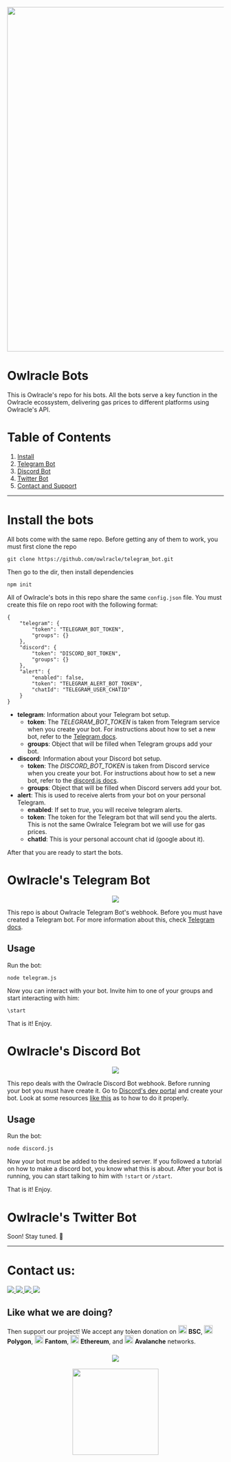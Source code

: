 <p align=center>
<img width="800" src="https://user-images.githubusercontent.com/19828711/140464079-683afdb2-a213-4e02-a032-93a42e3a93e8.png">
</p>


# Owlracle Bots

This is Owlracle's repo for his bots. All the bots serve a key function in the Owlracle ecossystem, delivering gas prices to different platforms using Owlracle's API.


# Table of Contents

1. [Install](#install)
2. [Telegram Bot](#telegram)
3. [Discord Bot](#discord)
4. [Twitter Bot](#twitter)
5. [Contact and Support](#contact)

---

# Install the bots <a name="install"></a>

All bots come with the same repo. Before getting any of them to work, you must first clone the repo

```
git clone https://github.com/owlracle/telegram_bot.git
```

Then go to the dir, then install dependencies
```
npm init
```

All of Owlracle's bots in this repo share the same `config.json` file. You must create this file on repo root with the following format:

```
{
    "telegram": {
        "token": "TELEGRAM_BOT_TOKEN",
        "groups": {}
    },
    "discord": {
        "token": "DISCORD_BOT_TOKEN",
        "groups": {}
    },
    "alert": {
        "enabled": false,
        "token": "TELEGRAM_ALERT_BOT_TOKEN",
        "chatId": "TELEGRAM_USER_CHATID"
    }
}
```

* **telegram**: Information about your Telegram bot setup.
  * **token**: The _TELEGRAM_BOT_TOKEN_ is taken from Telegram service when you create your bot. For instructions about how to set a new bot, refer to the [Telegram docs](https://core.telegram.org/bots).
  * **groups**: Object that will be filled when Telegram groups add your bot.
* **discord**: Information about your Discord bot setup.
  * **token**: The _DISCORD_BOT_TOKEN_ is taken from Discord service when you create your bot. For instructions about how to set a new bot, refer to the [discord.js docs](https://discordjs.guide/).
  * **groups**: Object that will be filled when Discord servers add your bot.
* **alert**: This is used to receive alerts from your bot on your personal Telegram.
  * **enabled**: If set to _true_, you will receive telegram alerts.
  * **token**: The token for the Telegram bot that will send you the alerts. This is not the same Owlralce Telegram bot we will use for gas prices.
  * **chatId**: This is your personal account chat id (google about it).

After that you are ready to start the bots.


# Owlracle's Telegram Bot <a name="telegram"></a>

<p align="center"><img src="https://user-images.githubusercontent.com/19828711/150151758-4470fd5b-82ff-4bc2-9a97-13e2719b2630.png"></p>

This repo is about Owlracle Telegram Bot's webhook. Before you must have created a Telegram bot. For more information about this, check [Telegram docs](https://core.telegram.org/bots).

## Usage

Run the bot:

```
node telegram.js
```

Now you can interact with your bot. Invite him to one of your groups and start interacting with him:

```
\start
```

That is it! Enjoy.


# Owlracle's Discord Bot <a name="discord"></a>

<p align="center"><img src="https://user-images.githubusercontent.com/19828711/150152065-6871062f-598a-47c8-a271-77f405efd949.png"></p>

This repo deals with the Owlracle Discord Bot webhook. Before running your bot you must have create it. Go to [Discord's dev portal](https://discord.com/developers/applications) and create your bot. Look at some resources [like this](https://www.freecodecamp.org/news/create-a-discord-bot-with-python/) as to how to do it properly.


## Usage


Run the bot:

```
node discord.js
```

Now your bot must be added to the desired server. If you followed a tutorial on how to make a discord bot, you know what this is about.
After your bot is running, you can start talking to him with `!start` or `/start`.


That is it! Enjoy.

# Owlracle's Twitter Bot <a name="twitter"></a>

Soon! Stay tuned. 👀


---


# Contact us: <a name="contact"></a>

<a href="https://twitter.com/owlracleAPI">
<img src="https://img.shields.io/badge/Twitter-1DA1F2?style=for-the-badge&logo=twitter&logoColor=white">
</a>

<a href="https://facebook.com/owlracle">
<img src="https://img.shields.io/badge/Facebook-1877F2?style=for-the-badge&logo=facebook&logoColor=white">
</a>

<a href="https://t.me/owlracle">
<img src="https://img.shields.io/badge/Telegram-2CA5E0?style=for-the-badge&logo=telegram&logoColor=white">
</a>

<a href="https://github.com/owlracle">
<img src="https://img.shields.io/badge/GitHub-100000?style=for-the-badge&logo=github&logoColor=white">
</a>


## Like what we are doing?

Then support our project! We accept any token donation on <img src="https://owlracle.info/img/bsc.png" height="20"> **BSC**, <img src="https://owlracle.info/img/poly.png" height="20"> **Polygon**, <img src="https://owlracle.info/img/ftm.png" height="20"> **Fantom**, <img src="https://owlracle.info/img/eth.png" height="20"> **Ethereum**, and <img src="https://owlracle.info/img/avax.png" height="20"> **Avalanche** networks.

<a href="https://user-images.githubusercontent.com/19828711/139945432-f6b07860-c986-4221-a291-10370f24ea5a.png">
<h3 align=center><img src="https://img.shields.io/badge/Wallet-0xA6E126a5bA7aE209A92b16fcf464E502f27fb658-blue"></h3>
<p align=center>
	<img width="200" src="https://user-images.githubusercontent.com/19828711/139945432-f6b07860-c986-4221-a291-10370f24ea5a.png">
</p>
</a>



